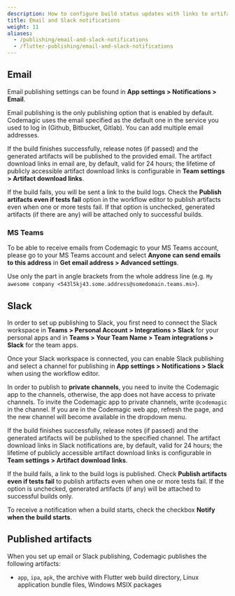 ```yaml
---
description: How to configure build status updates with links to artifacts in the Flutter workflow editor
title: Email and Slack notifications
weight: 11
aliases: 
  - /publishing/email-and-slack-notifications
  - /flutter-publishing/email-and-slack-notifications
---
```


## Email

Email publishing settings can be found in **App settings > Notifications > Email**.

Email publishing is the only publishing option that is enabled by default. Codemagic uses the email specified as the default one in the service you used to log in (Github, Bitbucket, Gitlab). You can add multiple email addresses.

If the build finishes successfully, release notes (if passed) and the generated artifacts will be published to the provided email. The artifact download links in email are, by default, valid for 24 hours; the lifetime of publicly accessible artifact download links is configurable in **Team settings > Artifact download links**.

If the build fails, you will be sent a link to the build logs. Check the **Publish artifacts even if tests fail** option in the workflow editor to publish artifacts even when one or more tests fail. If that option is unchecked, generated artifacts (if there are any) will be attached only to successful builds.

### MS Teams

To be able to receive emails from Codemagic to your MS Teams account, please go to your MS Teams account and select **Anyone can send emails to this address** in **Get email address > Advanced settings**.

Use only the part in angle brackets from the whole address line (e.g. `My awesome company <543l5kj43.some.address@somedomain.teams.ms>`).

## Slack

In order to set up publishing to Slack, you first need to connect the Slack workspace in **Teams > Personal Account > Integrations > Slack** for your personal apps and in **Teams > Your Team Name > Team integrations > Slack** for the team apps.

Once your Slack workspace is connected, you can enable Slack publishing and select a channel for publishing in **App settings > Notifications > Slack** when using the workflow editor.

In order to publish to **private channels**, you need to invite the Codemagic app to the channels, otherwise, the app does not have access to private channels. To invite the Codemagic app to private channels, write `@codemagic` in the channel. If you are in the Codemagic web app, refresh the page, and the new channel will become available in the dropdown menu.

If the build finishes successfully, release notes (if passed) and the generated artifacts will be published to the specified channel. The artifact download links in Slack notifications are, by default, valid for 24 hours; the lifetime of publicly accessible artifact download links is configurable in **Team settings > Artifact download links**.

If the build fails, a link to the build logs is published. Check **Publish artifacts even if tests fail** to publish artifacts even when one or more tests fail. If the option is unchecked, generated artifacts (if any) will be attached to successful builds only.

To receive a notification when a build starts, check the checkbox **Notify when the build starts**.

## Published artifacts

When you set up email or Slack publishing, Codemagic publishes the following artifacts:

- `app`, `ipa`, `apk`, the archive with Flutter web build directory, Linux application bundle files, Windows MSIX packages
